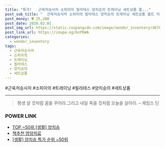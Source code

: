 ```yaml
--- 
title: "특가!   근육저승사자 소피아의 필라테스 양치승의 트레이닝 세트상품 홈..." 
post_sub_title: "  근육저승사자 소피아의 필라테스 양치승의 트레이닝 세트상품 홈트 지옥" 
post_money: ₩ 25,200 
post_date: 2020.02.01 
post_img_url: https://static.coupangcdn.com/image/vendor_inventory/d670/df2e1f973278ee4fbb72729b2a7734f4ebe877f875330b84ed30e5eca0d6.jpg 
post_link_url: https://coupa.ng/bnPbWA 
categories: 
  - vendor_inventory 
tags: 
  - 근육저승사자 
  - 소피아의 
  - 트레이닝 
  - 필라테스 
  - 양치승의 
  - 세트상품 
--- 
```

  #근육저승사자 #소피아의 #트레이닝 #필라테스 #양치승의 #세트상품 
<hr> 

> 평생 살 것처럼 꿈을 꾸어라.그리고 내일 죽을 것처럼 오늘을 살아라. – 제임스 딘 


### POWER LINK

* <a href="https://blog.naver.com/an0733/221792731979" target="_blank"> TOP ~50위 [생활] 양치승</a>
* <a href="https://blog.naver.com/fasyy4321/221791191020" target="_blank">책추천 영양치료</a>
* <a href="https://blog.naver.com/sakai111/221792731998" target="_blank"> [생활] 양치승 특가 순위 ~50위</a>
